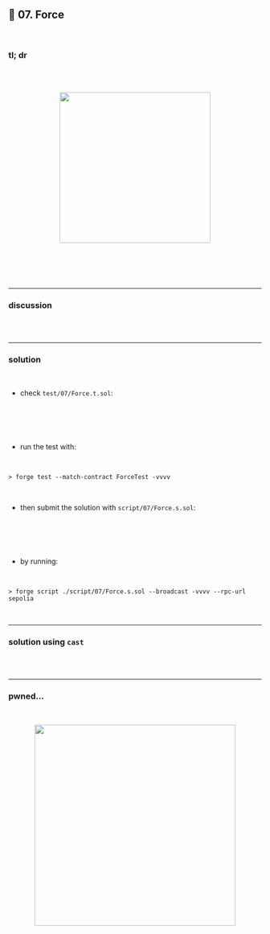 ## 👾 07. Force

<br>


### tl; dr

<br>





<br>
  
<p align="center">
<img width="300" src="">
</p>


<br>

```solidity

```


<br>

---

### discussion

<br>

<br>



----

### solution

<br>

* check `test/07/Force.t.sol`:

<br>

```solidity

```

<br>

* run the test with:

<br>

```shell
> forge test --match-contract ForceTest -vvvv    
```



<br>

* then submit the solution with `script/07/Force.s.sol`:

<br>

```solidity

```

<br>

* by running:

<br>

```shell
> forge script ./script/07/Force.s.sol --broadcast -vvvv --rpc-url sepolia
```

<br>


---

### solution using `cast`

<br>

<br>

----

### pwned...


<br>

  
<p align="center">
<img width="400" src="https://github.com/go-outside-labs/ethernaut-foundry-writeups-sol/assets/138340846/ba3f82a3-00c0-43f9-a423-588d7f6e4c70">
</p>



<br>


